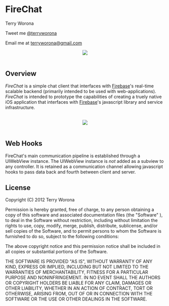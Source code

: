 # FireChat

<p>
	Terry Worona
</p>

<p>
	Tweet me <a href="http://www.twitter.com/terryworona">@terryworona</a>
</p>

<p>
	Email me at <a href="mailto:terryworona@gmail.com">terryworona@gmail.com</a>
</p>

<center>
	<img src="https://github.com/terryworona/FireChat/raw/master/screens/firechat.png">
</center>

<br/>

## Overview

*FireChat* is a simple chat client that interfaces with <a href="http://www.firebase.com/">Firebase</a>'s real-time scalable backend (primarily intended to be used with web-applications). *FireChat* is intended to prototype the capabilities of creating a truely native iOS application that interfaces with <a href="http://www.firebase.com/">Firebase</a>'s javascript library and service infrastructure.

<br/>

<center>
	<img src="https://github.com/terryworona/FireChat/raw/master/screens/iphone.png">
</center>

<br/>

## Web Hooks

FireChat's main communication pipeline is established through a UIWebView instance. The UIWebView instance is *not* added as a subview to any controller. It is retained as a communication channel allowing javascript hooks to pass data back and fourth between client and server.


## License

Copyright (C) 2012 Terry Worona

Permission is hereby granted, free of charge, to any person obtaining a copy of this software and associated documentation files (the "Software" ), to deal in the Software without restriction, including without limitation the rights to use, copy, modify, merge, publish, distribute, sublicense, and/or sell copies of the Software, and to permit persons to whom the Software is furnished to do so, subject to the following conditions:

The above copyright notice and this permission notice shall be included in all copies or substantial portions of the Software.

THE SOFTWARE IS PROVIDED "AS IS", WITHOUT WARRANTY OF ANY KIND, EXPRESS OR IMPLIED, INCLUDING BUT NOT LIMITED TO THE WARRANTIES OF MERCHANTABILITY, FITNESS FOR A PARTICULAR PURPOSE AND NONINFRINGEMENT. IN NO EVENT SHALL THE AUTHORS OR COPYRIGHT HOLDERS BE LIABLE FOR ANY CLAIM, DAMAGES OR OTHER LIABILITY, WHETHER IN AN ACTION OF CONTRACT, TORT OR OTHERWISE, ARISING FROM, OUT OF OR IN CONNECTION WITH THE SOFTWARE OR THE USE OR OTHER DEALINGS IN THE SOFTWARE.